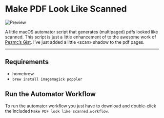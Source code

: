 

# Make PDF Look Like Scanned

![Preview](docs/recording.gif)

A little macOS automator script that generates (multipaged) pdfs looked like scanned. This script is just a little enhancement of to the awesome work of [Pezmc’s Gist](https://gist.github.com/Pezmc/38017cb03daccb17d3835280c568dc0f). I’ve just added a little «scan» shadow to the pdf pages. 

---

## Requirements

- homebrew
- `brew install imagemagick poppler`


## Run the Automator Workflow

To run the automator workflow you just have to download and double-click the included `Make PDF look like scanned.workflow`.